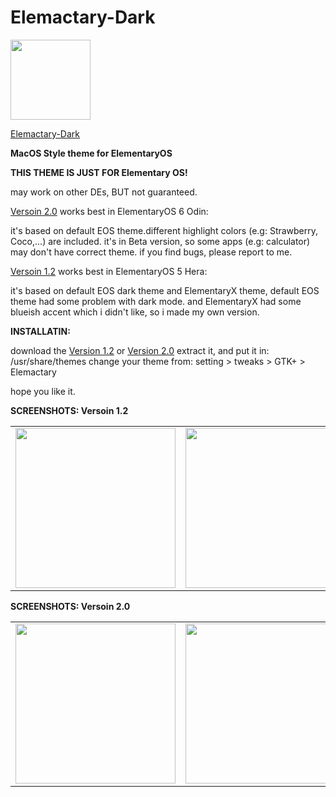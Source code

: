 # Elemactary-Dark

<img src="https://raw.githubusercontent.com/saint-13/Elemactary-Dark/master/Screenshot/Elemactary-Dark-logo.png" width="128">

[Elemactary-Dark](https://www.gnome-look.org/p/1406950/)

<b>MacOS Style theme for ElementaryOS</b>

<b>THIS THEME IS JUST FOR Elementary OS!</b>

may work on other DEs, BUT not guaranteed.

[Versoin 2.0](https://github.com/saint-13/Elemactary-Dark/releases/download/Elemactary_2.0_BETA/Elemactary-v2.0-Beta.zip) works best in ElementaryOS 6 Odin:

   it's based on default EOS theme.different highlight colors (e.g: Strawberry, Coco,...) are included. it's in Beta version, so some apps (e.g: calculator) may don't have correct theme. if you find bugs, please report to me.

[Versoin 1.2](https://github.com/saint-13/Elemactary-Dark/releases/download/Elemactary_1.2/Elemactary-Dark-v1.2.zip) works best in ElementaryOS 5 Hera:

   it's based on default EOS dark theme and ElementaryX theme, default EOS theme had some problem with dark mode. and ElementaryX had some blueish accent which i didn't like, so i made my own version.

<b>INSTALLATIN: </b>

   download the [Version 1.2](https://github.com/saint-13/Elemactary-Dark/releases/download/Elemactary_1.2/Elemactary-Dark-v1.2.zip) or [Version 2.0](https://github.com/saint-13/Elemactary-Dark/releases/download/Elemactary_2.0_BETA/Elemactary-v2.0-Beta.zip)
   extract it, and put it in: /usr/share/themes 
   change your theme from: setting > tweaks > GTK+ > Elemactary 

hope you like it. 

<b>SCREENSHOTS: Versoin 1.2</b>

<table>
  <tr>
    <td>
      <img src="https://raw.githubusercontent.com/saint-13/Elemactary-Dark/master/Screenshot/Screenshot%20from%202020-07-25%2023-35-14.png" width="256">
    </td>
    <td>
      <img src="https://raw.githubusercontent.com/saint-13/Elemactary-Dark/master/Screenshot/Screenshot%20from%202020-07-25%2023-35-25.png" width="256">
    </td>
    <td>
      <img src="https://raw.githubusercontent.com/saint-13/Elemactary-Dark/master/Screenshot/Screenshot%20from%202020-07-25%2023-35-36.png" width="256">
    </td>
    <td>
      <img src="https://raw.githubusercontent.com/saint-13/Elemactary-Dark/master/Screenshot/Screenshot%20from%202020-07-26%2000-48-40.png" width="256">
    </td>
  </tr>
</table>

<b>SCREENSHOTS: Versoin 2.0</b>

<table>
  <tr>
    <td>
      <img src="https://raw.githubusercontent.com/saint-13/Elemactary-Dark/master/Screenshot/Screenshot%20from%202021-06-03%2017.37.02.png" width="256">
    </td>
    <td>
      <img src="https://raw.githubusercontent.com/saint-13/Elemactary-Dark/master/Screenshot/Screenshot%20from%202021-06-03%2017.37.44.png" width="256">
    </td>
    <td>
      <img src="https://raw.githubusercontent.com/saint-13/Elemactary-Dark/master/Screenshot/Screenshot%20from%202021-06-03%2017.38.05.png" width="256">
    </td>
    <td>
      <img src="https://raw.githubusercontent.com/saint-13/Elemactary-Dark/master/Screenshot/Screenshot%20from%202021-06-03%2018.05.52.png" width="256">
    </td>
  </tr>
</table>
